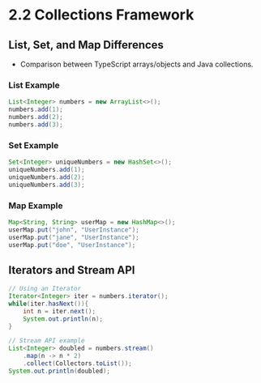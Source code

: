 # 2.2 Collections Framework

## List, Set, and Map Differences
- Comparison between TypeScript arrays/objects and Java collections.

### List Example
```java
List<Integer> numbers = new ArrayList<>();
numbers.add(1);
numbers.add(2);
numbers.add(3);
```

### Set Example
```java
Set<Integer> uniqueNumbers = new HashSet<>();
uniqueNumbers.add(1);
uniqueNumbers.add(2);
uniqueNumbers.add(3);
```

### Map Example
```java
Map<String, String> userMap = new HashMap<>();
userMap.put("john", "UserInstance");
userMap.put("jane", "UserInstance");
userMap.put("doe", "UserInstance");
```

## Iterators and Stream API
```java
// Using an Iterator
Iterator<Integer> iter = numbers.iterator();
while(iter.hasNext()){
    int n = iter.next();
    System.out.println(n);
}

// Stream API example
List<Integer> doubled = numbers.stream()
    .map(n -> n * 2)
    .collect(Collectors.toList());
System.out.println(doubled);
```